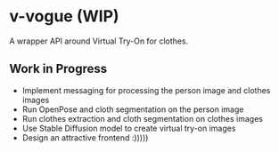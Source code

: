 # v-vogue (WIP)
A wrapper API around Virtual Try-On for clothes.

## Work in Progress

- Implement messaging for processing the person image and clothes images
- Run OpenPose and cloth segmentation on the person image
- Run clothes extraction and cloth segmentation on clothes images
- Use Stable Diffusion model to create virtual try-on images
- Design an attractive frontend :)))))
